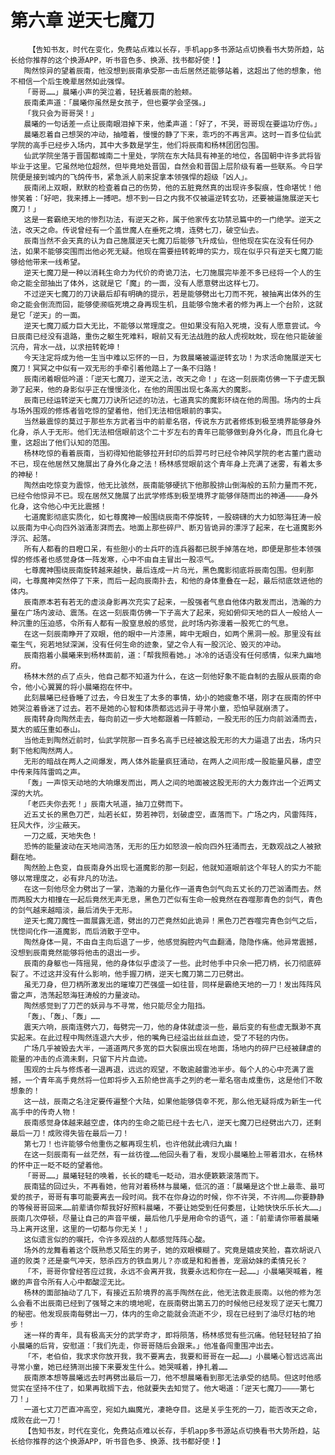 # 第六章 逆天七魔刀
        【告知书友，时代在变化，免费站点难以长存，手机app多书源站点切换看书大势所趋，站长给你推荐的这个换源APP，听书音色多、换源、找书都好使！】
       陶然惊异的望着辰南，他没想到辰南承受那一击后居然还能够站着，这超出了他的想象，他不相信一个后生晚辈居然如此强悍。
       「哥哥……」晨曦小声的哭泣着，轻抚着辰南的脸颊。
       辰南柔声道：「晨曦你虽然是女孩子，但也要学会坚强。」
       「我只会为哥哥哭！」
       晨曦的一句话差一点让辰南眼泪掉下来，他柔声道：「好了，不哭，哥哥现在要运功疗伤。」
       晨曦忍着自己想哭的冲动，抽噎着，慢慢的静了下来，乖巧的不再言声。这时一百多位仙武学院的高手已经步入场内，其中大多数是学生，他们将辰南和杨林团团包围。
       仙武学院坐落于晋国都城南二十里处，学院在东大陆具有神圣的地位，各国朝中许多武将皆毕业于这里。它虽然地位超然，但毕竟地处晋国，自然会和晋国上层阶级有着一些联系。今日学院便是接到城内的飞鸽传书，紧急派人前来捉拿本领强悍的超级「凶人」。
       辰南闭上双眼，默默的检查着自己的伤势，他的五脏竟然真的出现许多裂痕，性命堪忧！他惨笑着：「好吧，我来搏上一搏吧。想不到一日之内我不仅被逼逆转玄功，还要被逼施展逆天七魔刀！」
       这是一套霸绝天地的惨烈功法，有逆天之称，属于他家传玄功禁忌篇中的一门绝学。逆天之法，改天之命。传说曾经有一个盖世魔人在垂死之境，连劈七刀，破空仙去。
       辰南当然不会天真的认为自己施展逆天七魔刀后能够飞升成仙，但他现在实在没有任何办法，如果不能够突围而出他必死无疑。他现在需要扭转乾坤的实力，现在似乎只有逆天七魔刀能够给他带来一线希望。
       逆天七魔刀是一种以消耗生命力为代价的奇诡刀法，七刀施展完毕差不多已经将一个人的生命之能全部抽出了体外，这就是它「魔」的一面，没有人愿意劈出这样七刀。
       不过逆天七魔刀的刀诀最后却有明确的提示，若是能够劈出七刀而不死，被抽离出体外的生命之能会倒流而回，能够使濒临死境之身再现生机，且能够令施术者的修为再上一个台阶，这就是它「逆天」的一面。
       逆天七魔刀威力巨大无比，不能够以常理度之。但如果没有陷入死境，没有人愿意尝试。今日辰南已经没有退路，重伤之躯生死难料，眼前又有无法战胜的敌人虎视眈眈，现在他只能破釜沉舟，背水一战，以求扭转乾坤！
       今天注定将成为他一生当中难以忘怀的一日，为救晨曦被逼逆转玄功！为求活命施展逆天七魔刀！冥冥之中似有一双无形的手牵引着他踏上了一条不归路！
       辰南闭着眼低吟道：「逆天七魔刀，逆天之法，改天之命！」在这一刻辰南仿佛一下子虚无飘渺了起来，他的身影似乎正在慢慢淡化，在他的周围出现七条高大的魔影。
       辰南已经运转逆天七魔刀刀诀所记述的功法，七道真实的魔影环绕在他的周围。场内的士兵与场外围观的修炼者皆吃惊的望着他，他们无法相信眼前的事实。
       当然最震惊的莫过于那些东方武者当中的前辈名宿，传说东方武者修炼到极至境界能够身外化身，杀人于无形。他们无法相信眼前这个二十岁左右的青年已能够做到身外化身，而且化身七重，这超出了他们认知的范围。
       杨林吃惊的看着辰南，当初得知他能够拉开封印的后羿弓时已经令神风学院的老古董门震动不已，现在他居然又施展出了身外化身之法！杨林感觉眼前这个青年身上充满了迷雾，有着太多的神秘！
       陶然由吃惊变为震惊，他无比骇然，辰南能够硬抗下他那股排山倒海般的五阶力量而不死，已经令他惊异不已。现在居然又施展了出武学修炼到极至境界才能够伴随而出的神通————身外化身，这令他心中无比震撼！
       七道魔影彻底实质化，如七尊魔神一般围绕辰南不停旋转，一股磅礴的大力如怒海狂涛一般以辰南为中心向四外汹涌澎湃而去。地面上那些碎尸、断刃皆诡异的漂浮了起来，在七道魔影外浮沉、起落。
       所有人都看的目瞪口呆，有些胆小的士兵吓的连兵器都已脱手掉落在地，即便是那些本领强悍的修炼者也感觉身体一阵发寒，心中不由自主冒出一股凉气。
       七尊魔神围绕辰南旋转越来越快，最后连成一片乌光，黑色魔影彻底将辰南包围。但刹那间，七尊魔神突然停了下来，而后一起向辰南扑去，和他的身体重叠在一起，最后彻底敛进他的体内。
       辰南原本若有若无的虚淡身影再次充实了起来，一股强者气息自他体内散发而出，浩瀚的力量在广场内波动、震荡。在这一刻辰南仿佛一下子高大了起来，宛如俯仰天地的巨人一般给人一种沉重的压迫感，令所有人都有一股窒息般的感觉，此时场内弥漫着一股死亡的气息。
       在这一刻辰南睁开了双眼，他的眼中一片漆黑，眸中无眼白，如两个黑洞一般。那里没有丝毫生气，宛若地狱深渊，没有任何生命的迹象，望之令人有一股沉沦、毁灭的冲动。
       辰南抱着小晨曦来到杨林面前，道：「帮我照看她。」冰冷的话语没有任何感情，似来九幽地府。
       杨林木然的点了点头，他自己都不知道为什么，在这一刻他好象不能自制的去服从辰南的命令，他小心翼翼的将小晨曦抱在怀中。
       此刻晨曦已经昏睡了过去，今日发生了太多的事情，幼小的她疲惫不堪，刚才在辰南的怀中她哭泣着昏迷了过去。若不是她的心智和体质都远远异于寻常小童，恐怕早就崩溃了。
       辰南转身向陶然走去，每向前迈一步大地都跟着一阵颤动，一股无形的压力向前汹涌而去，莫大的威压重如泰山。
       当他走到陶然近前时，仙武学院那一百多名高手已经被这股无形的大力逼退了出去，场内只剩下他和陶然两人。
       无形的暗战在两人之间爆发，两人体外能量疯狂涌动，在两人之间形成一股能量风暴，虚空中传来阵阵雷鸣之声。
       「轰」一声惊天动地的大响爆发而出，两人之间的地面被这股无形的大力轰炸出一个近两丈深的大坑。
       「老匹夫你去死！」辰南大吼道，抽刀立劈而下。
       近五丈长的黑色刀芒，灿若长虹，势若神罚，划破虚空，直落而下。广场之内，风雷阵阵，狂风大作，沙尘蔽天。
       一刀之威，天地失色！
       恐怖的能量波动在天地间浩荡，无形的压力如怒浪一般向四外狂涌而去，无数观战之人被掀翻在地。
       陶然脸上色变，自辰南身外出现七道魔影的那一刻起，他就知道眼前这个年轻人的实力不能够以常理度之，必有非凡的功法。
       在这一刻他尽全力劈出了一掌，浩瀚的力量化作一道青色剑气向五丈长的刀芒汹涌而去。然而两股大力相撞在一起后竟然无声无息，黑色刀芒似有生命一般竟然在吞噬那青色的剑气，青色的剑气越来越暗淡，最后消失于无形。
       逆天七魔刀魔性一面展露无遗，劈出的刀芒竟然如此诡异！黑色刀芒吞噬完青色剑气之后，恍惚间化作一道魔影，而后消散于空中。
       陶然身体一晃，不由自主向后退了一步，他感觉胸腔内气血翻涌，隐隐作痛。他异常震撼，没想到辰南竟然能够将他击的退出一步。
       辰南的身躯也一阵摇晃，他的身体似乎虚淡了一些。此时他手中只余一把刀柄，长刀彻底碎裂了。不过这并没有什么影响，他手握刀柄，逆天七魔刀第二刀已劈出。
       虽无刀身，但刀柄所激发出的璀璨刀芒强盛一如往昔，同样是霸绝天地的一刀！发出阵阵风雷之声，浩荡起怒海狂涛般的力量波动。
       陶然感觉到了刀芒的妖异与不寻常，他只能尽全力阻挡。
       「轰」、「轰」、「轰」……
       震天六响，辰南连劈六刀，每劈完一刀，他的身体就虚淡一些，最后变的有些虚无飘渺不真实起来。在此过程中陶然连退六大步，他的嘴角已经溢出丝丝血迹，受了不轻的内伤。
       广场几乎被毁去大半，一道道两尺多宽的巨大裂痕出现在地面，场地内的碎尸已经被肆虐的能量的冲击的点滴未剩，只留下片片血迹。
       围观的士兵与修炼者一退再退，远远的观望，不敢逾越雷池半步。每个人的心中充满了震撼，一个青年高手竟然将一位即将步入五阶绝世高手之列的老一辈名宿击成重伤，这是他们不敢想象的！
       这一战，辰南之名注定要传遍整个大陆，如果他能够侥幸不死，那么他无疑将成为新生一代高手中的传奇人物！
       辰南感觉身体越来越空虚，体内的生命之能已经十去七八，逆天七魔刀已经劈出六刀，还剩最后一刀！成败得失皆在最后一刀！
       第七刀！也许能够令他重伤之躯再现生机，也许他就此魂归九幽！
       在这一刻辰南有一丝茫然，有一丝彷徨……他回头看了看，发现小晨曦脸上带着泪水，在杨林的怀中正一眨不眨的望着他。
       「哥哥……」晨曦轻轻的唤着，长长的睫毛一眨动，泪水便簌簌滚落而下。
       辰南猛的回过头，不再看她，他背对着杨林与晨曦，低沉的道：「晨曦是这个世上最乖、最可爱的孩子，哥哥有事可能要离去一段时间。我不在你身边的时候，你不许哭，不许闹……你要静静的等候哥哥回来……前辈请你帮我好好照料晨曦，不要让她受到任何委屈，让她快快乐乐长大……」辰南几次停顿，尽量让自己的声音平缓，最后他几乎是用命令的语气，道：「前辈请你带着晨曦马上离开这里，这里的一切都与你无关！」
       这似遗言似的的嘱托，令许多观战的人都感觉阵阵心酸。
       场外的龙舞看着这个既熟悉又陌生的男子，她的双眼模糊了。究竟是嬉皮笑脸，喜欢胡说八道的败类？还是豪气冲天，怒杀四方的铁血男儿？亦或是和和善善，宠溺幼妹的柔情兄长？
       「不，哥哥你曾经答应过我，永远不会离开我，我要永远和你在一起……」小晨曦哭喊着，稚嫩的声音令所有人心中都酸涩无比。
       杨林的面部抽动了几下，有接近五阶境界的高手陶然在此，他无法救走辰南。以他的修为怎么会看不出辰南已经到了强弩之末的境地呢，在辰南劈出第五刀的时候他已经发现了逆天七魔刀的秘密。他发现辰南每劈出一刀，体内的生命之能就会流逝不少，现在已经到了油尽灯枯的地步！
       迷一样的青年，具有极高天分的武学奇才，即将陨落，杨林感觉有些沉痛。他轻轻轻拍了拍小晨曦的后背，安慰道：「我们先走，你哥哥随后会跟来。」他准备闯重围冲出去。
       「不，老伯伯，我求求你放开我，我不要离去，我要和哥哥在一起……」小晨曦心智远远高出寻常小童，她已经猜测出接下来要发生什么。她哭喊着，挣扎着……
       辰南原本想等晨曦远去时再劈出最后一刀，他不想晨曦看到那无法承受的结局。但这时他感觉实在坚持不住了，如果再耽搁下去，他就要失去知觉了。他大喝道：「逆天七魔刀————第七刀！」
       一道七丈刀芒直冲高空，宛如九幽魔光，凄艳夺目。这是关乎生死的一刀，能否改天之命，成败在此一刀！
       【告知书友，时代在变化，免费站点难以长存，手机app多书源站点切换看书大势所趋，站长给你推荐的这个换源APP，听书音色多、换源、找书都好使！】